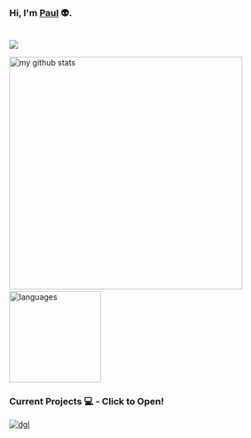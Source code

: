 ### Hi, I'm [Paul](https://dinogomez.github.io/)  👽.
<br>
<a href="https://www.codewars.com/users/PaulGomez"><img src="https://www.codewars.com/users/PaulGomez/badges/large"></a>
<p align="left">
 <img src="https://github-readme-stats.vercel.app/api?username=dinogomez&show_icons=true&show_icons=true&count_private=true" alt="my github stats" width="420"/>&nbsp;<img src="https://github-readme-stats.vercel.app/api/top-langs/?username=dinogomez&layout=compact" alt="languages" height="165">
</p>


<!--Waka readme workflow https://github.com/anmol098/waka-readme-stats/-->

<!--START_SECTION:waka-->




<!--END_SECTION:waka-->


    

### Current Projects 💻 - Click to Open!


<a href="https://github.com/dinogomez/dgl">
  <img align="middle" src="https://github-readme-stats.vercel.app/api/pin/?username=dinogomez&repo=dgl" alt="dgl" />
</a>
<!--<a href="https://dinogomez.github.io/">
  <img align="middle" src="https://github-readme-stats.vercel.app/api/pin/?username=dinogomez&repo=dinogomez.github.io" alt="dinogomez.github.io" />
</a> -->

<!-- ### Statistics 📈  
<a href="https://codestats.net/users/Polgo">
 <img align="middle" src='https://codestats-readme.wegfan.cn/history-graph/Polgo?width=850&height=300&bg_color=151515&timezone=08:00&history_days=21&max_languages=9&language_colors=["3e4053","f15854","5da5da","faa43a","60bd68","f17cb0","b2912f","decf3f","b276b2","808080"]' alt="Polgo's Code::Stats history graph" />
</a> -->
  



